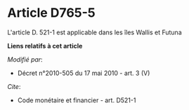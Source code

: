 # Article D765-5

L'article D. 521-1 est applicable dans les îles Wallis et Futuna

**Liens relatifs à cet article**

_Modifié par_:

  - Décret n°2010-505 du 17 mai 2010 - art. 3 (V)

_Cite_:

  - Code monétaire et financier - art. D521-1
